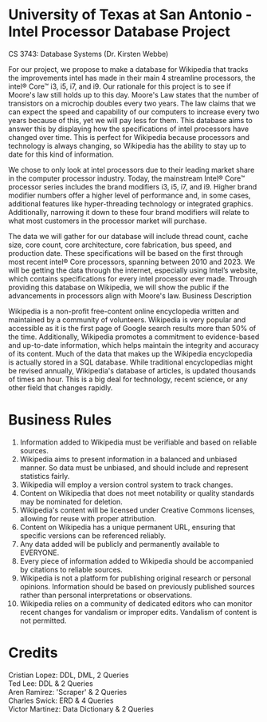 # University of Texas at San Antonio - Intel Processor Database Project
CS 3743: Database Systems (Dr. Kirsten Webbe)  

For our project, we propose to make a database for Wikipedia that tracks the improvements
intel has made in their main 4 streamline processors, the intel® Core™ i3, i5, i7, and i9. Our
rationale for this project is to see if Moore's law still holds up to this day. Moore's Law states that
the number of transistors on a microchip doubles every two years. The law claims that we can
expect the speed and capability of our computers to increase every two years because of this,
yet we will pay less for them. This database aims to answer this by displaying how the
specifications of intel processors have changed over time. This is perfect for Wikipedia because
processors and technology is always changing, so Wikipedia has the ability to stay up to date
for this kind of information.  

We chose to only look at intel processors due to their leading market share in the computer
processor industry. Today, the mainstream Intel® Core™ processor series includes the brand
modifiers i3, i5, i7, and i9. Higher brand modifier numbers offer a higher level of performance
and, in some cases, additional features like hyper-threading technology or integrated graphics.
Additionally, narrowing it down to these four brand modifiers will relate to what most customers
in the processor market will purchase.  

The data we will gather for our database will include thread count, cache size, core count,
core architecture, core fabrication, bus speed, and production date. These specifications will be
based on the first through most recent intel® Core processors, spanning between 2010 and
2023. We will be getting the data through the internet, especially using Intel’s website, which
contains specifications for every intel processor ever made. Through providing this database on
Wikipedia, we will show the public if the advancements in processors align with Moore's law.
Business Description  

Wikipedia is a non-profit free-content online encyclopedia written and maintained by a
community of volunteers. Wikipedia is very popular and accessible as it is the first page of
Google search results more than 50% of the time. Additionally, Wikipedia promotes a
commitment to evidence-based and up-to-date information, which helps maintain the integrity
and accuracy of its content. Much of the data that makes up the Wikipedia encyclopedia is
actually stored in a SQL database. While traditional encyclopedias might be revised annually,
Wikipedia's database of articles, is updated thousands of times an hour. This is a big deal for
technology, recent science, or any other field that changes rapidly.  

# Business Rules  
1. Information added to Wikipedia must be verifiable and based on reliable sources.
2. Wikipedia aims to present information in a balanced and unbiased manner. So data
must be unbiased, and should include and represent statistics fairly.
3. Wikipedia will employ a version control system to track changes.
4. Content on Wikipedia that does not meet notability or quality standards may be
nominated for deletion.
5. Wikipedia's content will be licensed under Creative Commons licenses, allowing for
reuse with proper attribution.
6. Content on Wikipedia has a unique permanent URL, ensuring that specific versions
can be referenced reliably.
7. Any data added will be publicly and permanently available to EVERYONE.
8. Every piece of information added to Wikipedia should be accompanied by citations to
reliable sources.
9. Wikipedia is not a platform for publishing original research or personal opinions.
Information should be based on previously published sources rather than personal
interpretations or observations.
10. Wikipedia relies on a community of dedicated editors who can monitor recent changes
for vandalism or improper edits. Vandalism of content is not permitted.

# Credits
Cristian Lopez: DDL, DML, 2 Queries  
Ted Lee: DDL & 2 Queries  
Aren Ramirez: 'Scraper' & 2 Queries  
Charles Swick: ERD & 4 Queries  
Victor Martinez: Data Dictionary & 2 Queries  
